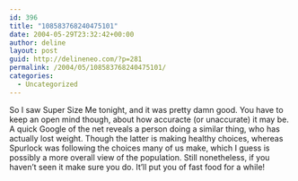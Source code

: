 ```yaml
---
id: 396
title: "108583768240475101"
date: 2004-05-29T23:32:42+00:00
author: deline
layout: post
guid: http://delineneo.com/?p=281
permalink: /2004/05/108583768240475101/
categories:
  - Uncategorized
---
```

So I saw Super Size Me tonight, and it was pretty damn good. You have to keep an open mind though, about how accuracte (or unaccurate) it may be. A quick Google of the net reveals a person doing a similar thing, who has actually lost weight. Though the latter is making healthy choices, whereas Spurlock was following the choices many of us make, which I guess is possibly a more overall view of the population. Still nonetheless, if you haven&#8217;t seen it make sure you do. It&#8217;ll put you of fast food for a while!